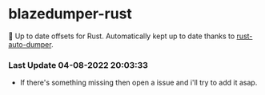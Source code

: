 # blazedumper-rust

🚀 Up to date offsets for Rust. Automatically kept up to date thanks to [rust-auto-dumper](https://github.com/Akandesh/rust-auto-dumper).


### Last Update 04-08-2022 20:03:33
- If there's something missing then open a issue and i'll try to add it asap.